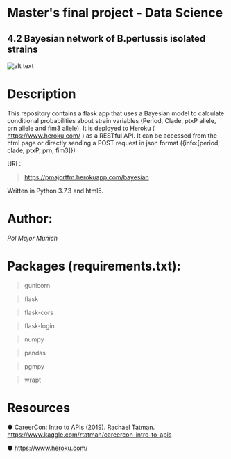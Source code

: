 # Master's final project - Data Science

## 4.2 Bayesian network of B.pertussis isolated strains
![alt text](https://github.com/polmajor/bayesian_api_tfm/blob/master/pertussis.jpg)

# Description
This repository contains a flask app that uses a Bayesian model to calculate conditional probabilities about strain variables (Period, Clade, ptxP allele, prn allele and fim3 allele). It is deployed to Heroku ( https://www.heroku.com/ ) as a RESTful API. It can be accessed from the html page or directly sending a POST request in json format ({info:[period, clade, ptxP, prn, fim3]})

URL:
> https://pmajortfm.herokuapp.com/bayesian

Written in Python 3.7.3 and html5.

# Author:
*Pol Major Munich*

# Packages (requirements.txt):

> gunicorn

> flask

> flask-cors

> flask-login

> numpy

> pandas

> pgmpy

> wrapt



# Resources

● CareerCon: Intro to APIs (2019). Rachael Tatman. https://www.kaggle.com/rtatman/careercon-intro-to-apis

● https://www.heroku.com/
